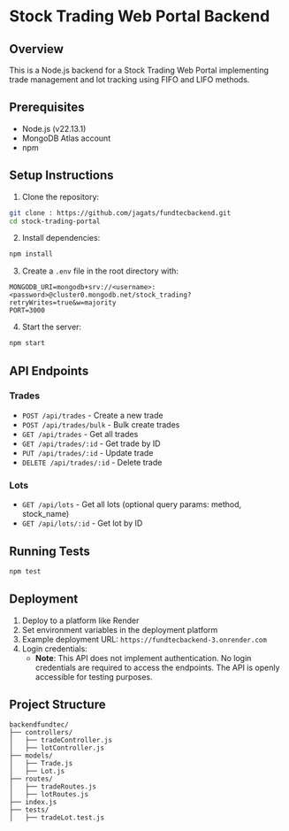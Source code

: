 # Stock Trading Web Portal Backend

## Overview
This is a Node.js backend for a Stock Trading Web Portal implementing trade management and lot tracking using FIFO and LIFO methods.

## Prerequisites
- Node.js (v22.13.1)
- MongoDB Atlas account
- npm

## Setup Instructions
1. Clone the repository:
```bash
git clone : https://github.com/jagats/fundtecbackend.git
cd stock-trading-portal
```

2. Install dependencies:
```bash
npm install
```

3. Create a `.env` file in the root directory with:
```env
MONGODB_URI=mongodb+srv://<username>:<password>@cluster0.mongodb.net/stock_trading?retryWrites=true&w=majority
PORT=3000
```

4. Start the server:
```bash
npm start
```

## API Endpoints
### Trades
- `POST /api/trades` - Create a new trade
- `POST /api/trades/bulk` - Bulk create trades
- `GET /api/trades` - Get all trades
- `GET /api/trades/:id` - Get trade by ID
- `PUT /api/trades/:id` - Update trade
- `DELETE /api/trades/:id` - Delete trade

### Lots
- `GET /api/lots` - Get all lots (optional query params: method, stock_name)
- `GET /api/lots/:id` - Get lot by ID

## Running Tests
```bash
npm test
```

## Deployment
1. Deploy to a platform like Render
2. Set environment variables in the deployment platform
3. Example deployment URL: `https://fundtecbackend-3.onrender.com`
4. Login credentials:
   - **Note**: This API does not implement authentication. No login credentials are required to access the endpoints. The API is openly accessible for testing purposes.

## Project Structure
```
backendfundtec/
├── controllers/
│   ├── tradeController.js
│   ├── lotController.js
├── models/
│   ├── Trade.js
│   ├── Lot.js
├── routes/
│   ├── tradeRoutes.js
│   ├── lotRoutes.js
├── index.js
├── tests/
│   ├── tradeLot.test.js
```